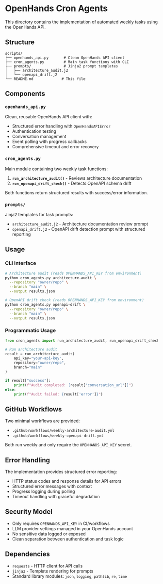 # OpenHands Cron Agents

This directory contains the implementation of automated weekly tasks using the OpenHands API.

## Structure

```
scripts/
├── openhands_api.py       # Clean OpenHands API client
├── cron_agents.py         # Main task functions with CLI
├── prompts/               # Jinja2 prompt templates
│   ├── architecture_audit.j2
│   └── openapi_drift.j2
└── README.md             # This file
```

## Components

### `openhands_api.py`
Clean, reusable OpenHands API client with:
- Structured error handling with `OpenHandsAPIError`
- Authentication testing
- Conversation management
- Event polling with progress callbacks
- Comprehensive timeout and error recovery

### `cron_agents.py`
Main module containing two weekly task functions:

1. **`run_architecture_audit()`** - Reviews architecture documentation
2. **`run_openapi_drift_check()`** - Detects OpenAPI schema drift

Both functions return structured results with success/error information.

### `prompts/`
Jinja2 templates for task prompts:
- `architecture_audit.j2` - Architecture documentation review prompt
- `openapi_drift.j2` - OpenAPI drift detection prompt with structured reporting

## Usage

### CLI Interface

```bash
# Architecture audit (reads OPENHANDS_API_KEY from environment)
python cron_agents.py architecture-audit \
  --repository "owner/repo" \
  --branch "main" \
  --output results.json

# OpenAPI drift check (reads OPENHANDS_API_KEY from environment)
python cron_agents.py openapi-drift \
  --repository "owner/repo" \
  --branch "main" \
  --output results.json
```

### Programmatic Usage

```python
from cron_agents import run_architecture_audit, run_openapi_drift_check

# Run architecture audit
result = run_architecture_audit(
    api_key="your-api-key",
    repository="owner/repo",
    branch="main"
)

if result["success"]:
    print(f"Audit completed: {result['conversation_url']}")
else:
    print(f"Audit failed: {result['error']}")
```

## GitHub Workflows

Two minimal workflows are provided:
- `.github/workflows/weekly-architecture-audit.yml`
- `.github/workflows/weekly-openapi-drift.yml`

Both run weekly and only require the `OPENHANDS_API_KEY` secret.

## Error Handling

The implementation provides structured error reporting:
- HTTP status codes and response details for API errors
- Structured error messages with context
- Progress logging during polling
- Timeout handling with graceful degradation

## Security Model

- Only requires `OPENHANDS_API_KEY` in CI/workflows
- LLM provider settings managed in your OpenHands account
- No sensitive data logged or exposed
- Clean separation between authentication and task logic

## Dependencies

- `requests` - HTTP client for API calls
- `jinja2` - Template rendering for prompts
- Standard library modules: `json`, `logging`, `pathlib`, `re`, `time`
